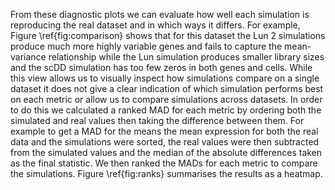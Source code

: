 From these diagnostic plots we can evaluate how well each simulation is reproducing the real dataset and in which ways it differs. For example, Figure \ref{fig:comparison} shows that for this dataset the Lun 2 simulations produce much more highly variable genes and fails to capture the mean-variance relationship while the Lun simulation produces smaller library sizes and the scDD simulation has too few zeros in both genes and cells. While this view allows us to visually inspect how simulations compare on a single dataset it does not give a clear indication of which simulation performs best on each metric or allow us to compare simulations across datasets. In order to do this we calculated a ranked MAD for each metric by ordering both the simulated and real values then taking the difference between them. For example to get a MAD for the means the mean expression for both the real data and the simulations were sorted, the real values were then subtracted from the simulated values and the median of the absolute differences taken as the final statistic. We then ranked the MADs for each metric to compare the simulations. Figure \ref{fig:ranks} summarises the results as a heatmap.